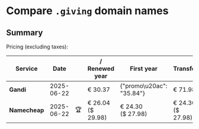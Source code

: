 # Compare `.giving` domain names

## Summary

Pricing (excluding taxes):

| Service | Date |  | / Renewed year | First year | Transfer | Restoration |
|--|--|--|--|--|--|--|
| **Gandi** | 2025-06-22 |  | € 30.37 | {"promo\u20ac": "35.84"} | € 71.98 | € 98.66 |
| **Namecheap** | 2025-06-22 | 🏆 | € 26.04<br>($ 29.98) | € 24.30<br>($ 27.98) | € 24.30<br>($ 27.98) |  |
